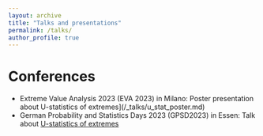 ```yaml
---
layout: archive
title: "Talks and presentations"
permalink: /talks/
author_profile: true
---
```

Conferences
======
* Extreme Value Analysis 2023 (EVA 2023) in Milano: Poster presentation about U-statistics of extremes](/_talks/u_stat_poster.md)
* German Probability and Statistics Days 2023 (GPSD2023) in Essen:
Talk about [U-statistics of extremes](/_talks/u_stat_talk.md)


